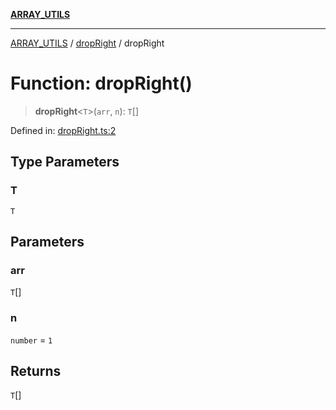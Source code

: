 [**ARRAY_UTILS**](../../README.md)

***

[ARRAY_UTILS](../../README.md) / [dropRight](../README.md) / dropRight

# Function: dropRight()

> **dropRight**\<`T`\>(`arr`, `n`): `T`[]

Defined in: [dropRight.ts:2](https://github.com/dailker/everyutil/blob/ed6336a7c6553ed095d55eb280ece446462248a8/src/array/dropRight.ts#L2)

## Type Parameters

### T

`T`

## Parameters

### arr

`T`[]

### n

`number` = `1`

## Returns

`T`[]
